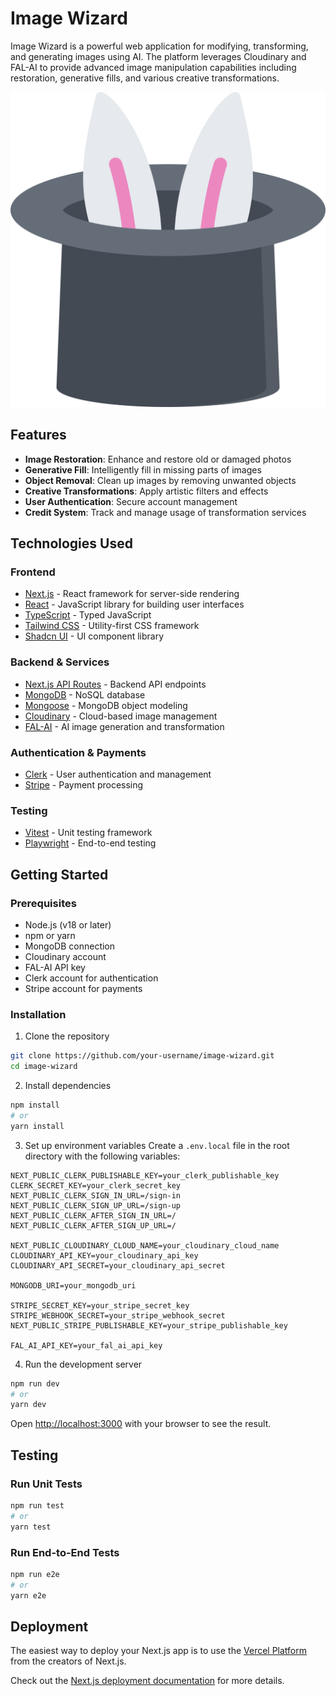 # Image Wizard

Image Wizard is a powerful web application for modifying, transforming, and generating images using AI. The platform leverages Cloudinary and FAL-AI to provide advanced image manipulation capabilities including restoration, generative fills, and various creative transformations.

![Image Wizard Logo](/public/assets/images/logo.svg)

## Features

- **Image Restoration**: Enhance and restore old or damaged photos
- **Generative Fill**: Intelligently fill in missing parts of images
- **Object Removal**: Clean up images by removing unwanted objects
- **Creative Transformations**: Apply artistic filters and effects
- **User Authentication**: Secure account management
- **Credit System**: Track and manage usage of transformation services

## Technologies Used

### Frontend

- [Next.js](https://nextjs.org/) - React framework for server-side rendering
- [React](https://reactjs.org/) - JavaScript library for building user interfaces
- [TypeScript](https://www.typescriptlang.org/) - Typed JavaScript
- [Tailwind CSS](https://tailwindcss.com/) - Utility-first CSS framework
- [Shadcn UI](https://ui.shadcn.com/) - UI component library

### Backend & Services

- [Next.js API Routes](https://nextjs.org/docs/api-routes/introduction) - Backend API endpoints
- [MongoDB](https://www.mongodb.com/) - NoSQL database
- [Mongoose](https://mongoosejs.com/) - MongoDB object modeling
- [Cloudinary](https://cloudinary.com/) - Cloud-based image management
- [FAL-AI](https://www.fal.ai/) - AI image generation and transformation

### Authentication & Payments

- [Clerk](https://clerk.com/) - User authentication and management
- [Stripe](https://stripe.com/) - Payment processing

### Testing

- [Vitest](https://vitest.dev/) - Unit testing framework
- [Playwright](https://playwright.dev/) - End-to-end testing

## Getting Started

### Prerequisites

- Node.js (v18 or later)
- npm or yarn
- MongoDB connection
- Cloudinary account
- FAL-AI API key
- Clerk account for authentication
- Stripe account for payments

### Installation

1. Clone the repository

```bash
git clone https://github.com/your-username/image-wizard.git
cd image-wizard
```

2. Install dependencies

```bash
npm install
# or
yarn install
```

3. Set up environment variables
   Create a `.env.local` file in the root directory with the following variables:

```
NEXT_PUBLIC_CLERK_PUBLISHABLE_KEY=your_clerk_publishable_key
CLERK_SECRET_KEY=your_clerk_secret_key
NEXT_PUBLIC_CLERK_SIGN_IN_URL=/sign-in
NEXT_PUBLIC_CLERK_SIGN_UP_URL=/sign-up
NEXT_PUBLIC_CLERK_AFTER_SIGN_IN_URL=/
NEXT_PUBLIC_CLERK_AFTER_SIGN_UP_URL=/

NEXT_PUBLIC_CLOUDINARY_CLOUD_NAME=your_cloudinary_cloud_name
CLOUDINARY_API_KEY=your_cloudinary_api_key
CLOUDINARY_API_SECRET=your_cloudinary_api_secret

MONGODB_URI=your_mongodb_uri

STRIPE_SECRET_KEY=your_stripe_secret_key
STRIPE_WEBHOOK_SECRET=your_stripe_webhook_secret
NEXT_PUBLIC_STRIPE_PUBLISHABLE_KEY=your_stripe_publishable_key

FAL_AI_API_KEY=your_fal_ai_api_key
```

4. Run the development server

```bash
npm run dev
# or
yarn dev
```

Open [http://localhost:3000](http://localhost:3000) with your browser to see the result.

## Testing

### Run Unit Tests

```bash
npm run test
# or
yarn test
```

### Run End-to-End Tests

```bash
npm run e2e
# or
yarn e2e
```

## Deployment

The easiest way to deploy your Next.js app is to use the [Vercel Platform](https://vercel.com) from the creators of Next.js.

Check out the [Next.js deployment documentation](https://nextjs.org/docs/deployment) for more details.
